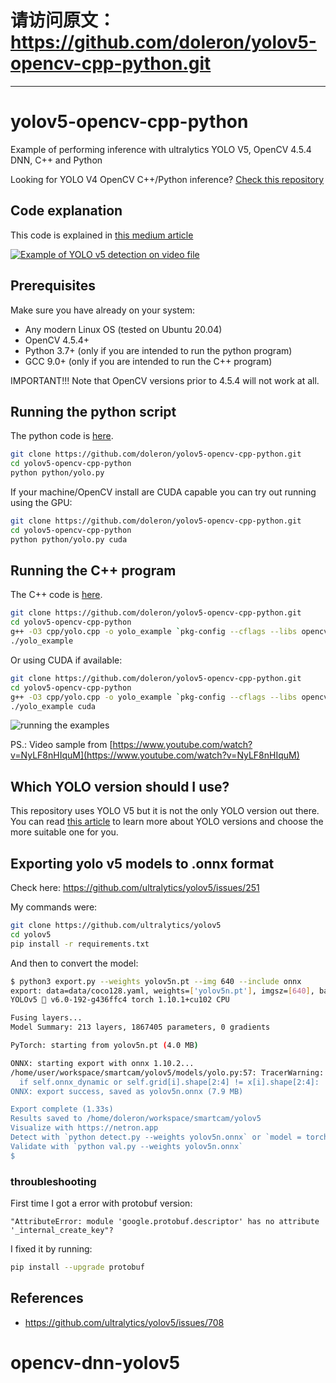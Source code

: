 # 请访问原文：https://github.com/doleron/yolov5-opencv-cpp-python.git
--- 

# yolov5-opencv-cpp-python

Example of performing inference with ultralytics YOLO V5, OpenCV 4.5.4 DNN, C++ and Python 

Looking for YOLO V4 OpenCV C++/Python inference? [Check this repository](https://github.com/doleron/yolov4-opencv-cpp-python)

## Code explanation

This code is explained in [this medium article](https://medium.com/@doleron/detecting-objects-with-yolov5-opencv-python-and-c-c7cf13d1483c)

[![Example of YOLO v5 detection on video file](http://img.youtube.com/vi/cHDLvp_NPOk/0.jpg)](http://www.youtube.com/watch?v=cHDLvp_NPOk "Example of YOLO v5 detection on video file")

## Prerequisites

Make sure you have already on your system:

- Any modern Linux OS (tested on Ubuntu 20.04)
- OpenCV 4.5.4+
- Python 3.7+ (only if you are intended to run the python program)
- GCC 9.0+ (only if you are intended to run the C++ program)

IMPORTANT!!! Note that OpenCV versions prior to 4.5.4 will not work at all.

## Running the python script

The python code is [here](python/yolo.py).

```bash
git clone https://github.com/doleron/yolov5-opencv-cpp-python.git
cd yolov5-opencv-cpp-python
python python/yolo.py 
```

If your machine/OpenCV install are CUDA capable you can try out running using the GPU:

```bash
git clone https://github.com/doleron/yolov5-opencv-cpp-python.git
cd yolov5-opencv-cpp-python
python python/yolo.py cuda
```

## Running the C++ program

The C++ code is [here](cpp/yolo.cpp).

```bash
git clone https://github.com/doleron/yolov5-opencv-cpp-python.git
cd yolov5-opencv-cpp-python
g++ -O3 cpp/yolo.cpp -o yolo_example `pkg-config --cflags --libs opencv4`
./yolo_example
```

Or using CUDA if available:

```bash
git clone https://github.com/doleron/yolov5-opencv-cpp-python.git
cd yolov5-opencv-cpp-python
g++ -O3 cpp/yolo.cpp -o yolo_example `pkg-config --cflags --libs opencv4`
./yolo_example cuda
```
![running the examples](https://github.com/doleron/yolov5-opencv-cpp-python/raw/main/yolov5.png)

PS.: Video sample from [https://www.youtube.com/watch?v=NyLF8nHIquM](https://www.youtube.com/watch?v=NyLF8nHIquM)

## Which YOLO version should I use?

This repository uses YOLO V5 but it is not the only YOLO version out there. You can read [this article](https://towardsdatascience.com/yolo-v4-or-yolo-v5-or-pp-yolo-dad8e40f7109) to learn more about YOLO versions and choose the more suitable one for you.

## Exporting yolo v5 models to .onnx format

Check here: https://github.com/ultralytics/yolov5/issues/251

My commands were:

```bash
git clone https://github.com/ultralytics/yolov5
cd yolov5
pip install -r requirements.txt
```
And then to convert the model:

```bash
$ python3 export.py --weights yolov5n.pt --img 640 --include onnx
export: data=data/coco128.yaml, weights=['yolov5n.pt'], imgsz=[640], batch_size=1, device=cpu, half=False, inplace=False, train=False, optimize=False, int8=False, dynamic=False, simplify=False, opset=12, verbose=False, workspace=4, nms=False, agnostic_nms=False, topk_per_class=100, topk_all=100, iou_thres=0.45, conf_thres=0.25, include=['onnx']
YOLOv5 🚀 v6.0-192-g436ffc4 torch 1.10.1+cu102 CPU

Fusing layers... 
Model Summary: 213 layers, 1867405 parameters, 0 gradients

PyTorch: starting from yolov5n.pt (4.0 MB)

ONNX: starting export with onnx 1.10.2...
/home/user/workspace/smartcam/yolov5/models/yolo.py:57: TracerWarning: Converting a tensor to a Python boolean might cause the trace to be incorrect. We can't record the data flow of Python values, so this value will be treated as a constant in the future. This means that the trace might not generalize to other inputs!
  if self.onnx_dynamic or self.grid[i].shape[2:4] != x[i].shape[2:4]:
ONNX: export success, saved as yolov5n.onnx (7.9 MB)

Export complete (1.33s)
Results saved to /home/doleron/workspace/smartcam/yolov5
Visualize with https://netron.app
Detect with `python detect.py --weights yolov5n.onnx` or `model = torch.hub.load('ultralytics/yolov5', 'custom', 'yolov5n.onnx')
Validate with `python val.py --weights yolov5n.onnx`
$ 
```
### throubleshooting

First time I got a error with protobuf version:

```
"AttributeError: module 'google.protobuf.descriptor' has no attribute '_internal_create_key"?
```

 I fixed it by running:

```bash
pip install --upgrade protobuf
```

## References

- https://github.com/ultralytics/yolov5/issues/708
# opencv-dnn-yolov5
